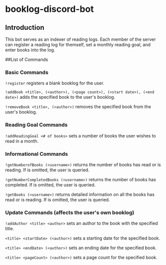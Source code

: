 # booklog-discord-bot
## Introduction
This bot serves as an indexer of reading logs. Each member of the server can register a reading log for themself, set a monthly reading goal, and enter books into the log.

##List of Commands
### Basic Commands
`!register` registers a blank booklog for the user.

`!addBook <title>, (<author>), (<page count>), (<start date>), (<end date>)` adds the specified book to the user's booklog.

`!removeBook <title>, (<author>)` removes the specified book from the user's booklog.

### Reading Goal Commands
`!addReadingGoal <# of books>` sets a number of books the user wishes to read in a month.

### Informational Commands
`!getNumberofBooks (<username>)` returns the number of books <username> has read or is reading. If <username> is omitted, the user is queried.

`!getNumberCompletedBooks (<username>)` returns the number of books <username> has completed. If <username> is omitted, the user is queried.

`!getBooks (<username>)` returns detailed information on all the books <username> has read or is reading. If <username> is omitted, the user is queried.

### Update Commands (affects the user's own booklog)
`!addAuthor <title> <author>` sets an author to the book with the specified title.

`<title> <startDate> (<author>)` sets a starting date for the specified book.

`<title> <endDate> (<author>)` sets an ending date for the specified book.

`<title> <pageCount> (<author>)` sets a page count for the specified book.

